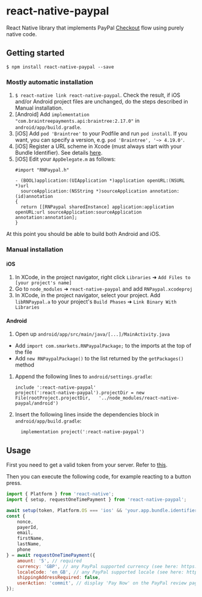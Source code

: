 # react-native-paypal

React Native library that implements PayPal [Checkout](https://developers.braintreepayments.com/guides/paypal/checkout-with-paypal/) flow using purely native code.

## Getting started

`$ npm install react-native-paypal --save`

### Mostly automatic installation

1. `$ react-native link react-native-paypal`. Check the result, if iOS and/or Android project files are unchanged, do the steps described in Manual installation. 
1. [Android] Add `implementation "com.braintreepayments.api:braintree:2.17.0"` in `android/app/build.gradle`.
1. [iOS] Add `pod 'Braintree'` to your Podfile and run `pod install`. If you want, you can specify a version, e.g. `pod 'Braintree', '~> 4.19.0'`.
1. [iOS] Register a URL scheme in Xcode (must always start with your Bundle Identifier). See details [here](https://developers.braintreepayments.com/guides/paypal/client-side/ios/v4#register-a-url-type).
1. [iOS] Edit your `AppDelegate.m` as follows:
    ```objc
    #import "RNPaypal.h"

    - (BOOL)application:(UIApplication *)application openURL:(NSURL *)url
      sourceApplication:(NSString *)sourceApplication annotation:(id)annotation
    {
      return [[RNPaypal sharedInstance] application:application openURL:url sourceApplication:sourceApplication annotation:annotation];
    }
    
    ```

At this point you should be able to build both Android and iOS.

### Manual installation


#### iOS

1. In XCode, in the project navigator, right click `Libraries` ➜ `Add Files to [your project's name]`
1. Go to `node_modules` ➜ `react-native-paypal` and add `RNPaypal.xcodeproj`
1. In XCode, in the project navigator, select your project. Add `libRNPaypal.a` to your project's `Build Phases` ➜ `Link Binary With Libraries`

#### Android

1. Open up `android/app/src/main/java/[...]/MainActivity.java`
  - Add `import com.smarkets.RNPaypalPackage;` to the imports at the top of the file
  - Add `new RNPaypalPackage()` to the list returned by the `getPackages()` method
1. Append the following lines to `android/settings.gradle`:
  	```
  	include ':react-native-paypal'
  	project(':react-native-paypal').projectDir = new File(rootProject.projectDir, 	'../node_modules/react-native-paypal/android')
  	```
1. Insert the following lines inside the dependencies block in `android/app/build.gradle`:
  	```
      implementation project(':react-native-paypal')
  	```


## Usage

First you need to get a valid token from your server. Refer to [this](https://developers.braintreepayments.com/start/hello-client/ios/v3#get-a-client-token).

Then you can execute the following code, for example reacting to a button press.

```javascript
import { Platform } from 'react-native';
import { setup, requestOneTimePayment } from 'react-native-paypal';

await setup(token, Platform.OS === 'ios' && 'your.app.bundle.identifiers.payments' || null);
const {
	nonce,
	payerId,
	email,
	firstName,
	lastName,
	phone
} = await requestOneTimePayment({
	amount: '5', // required
	currency: 'GBP', // any PayPal supported currency (see here: https://developer.paypal.com/docs/integration/direct/rest/currency-codes/#paypal-account-payments)
	localeCode: 'en_GB', // any PayPal supported locale (see here: https://braintree.github.io/braintree_ios/Classes/BTPayPalRequest.html#/c:objc(cs)BTPayPalRequest(py)localeCode)
	shippingAddressRequired: false,
	userAction: 'commit', // display 'Pay Now' on the PayPal review page
});
```

